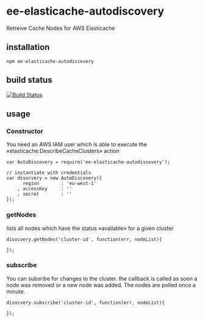 # ee-elasticache-autodiscovery

Retreive Cache Nodes for AWS Elasticache

## installation

	npm ee-elasticache-autodiscovery

## build status

[![Build Status](https://travis-ci.org/eventEmitter/ee-elasticache-autodiscovery.png?branch=master)](https://travis-ci.org/eventEmitter/ee-elasticache-autodiscovery)


## usage

### Constructor

You need an AWS IAM user which is able to execute the «elasticache:DescribeCacheClusters» action

	var AutoDiscovery = require('ee-elasticache-autodiscovery');

	// instantiate with credentials
	var disocvery = new AutoDiscovery({
		  region 	 	: 'eu-west-1'
		, accessKey 	: ''
		, secret 		: ''
	});

### getNodes

lists all nodes which have the status «available» for a given cluster

	disocvery.getNodes('cluster-id', function(err, nodeList){

	});


### subscribe

You can subsribe for changes to the cluster. the callback is called as soon a node was removed or a new node was added. The nodes are polled once a minute.

	disocvery.subscribe('cluster-id', function(err, nodeList){

	});